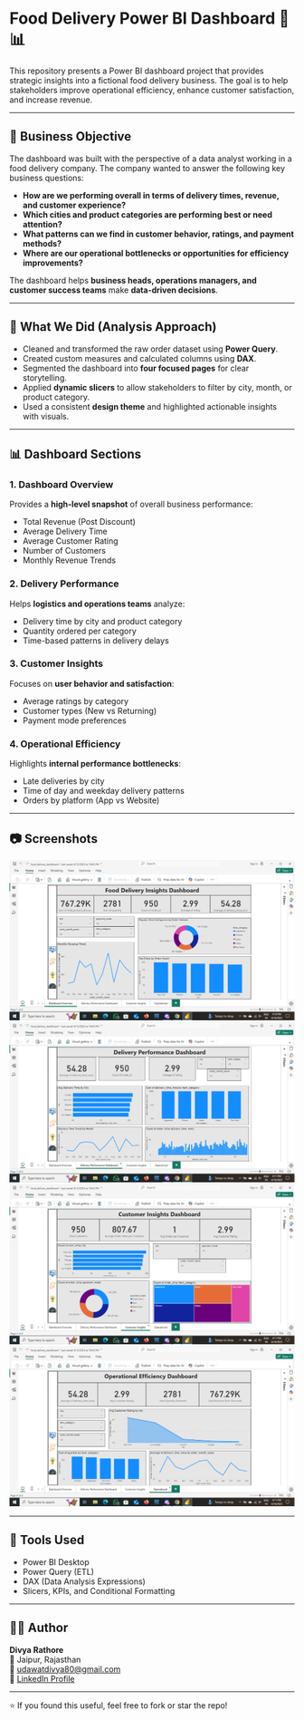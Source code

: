 # Food Delivery Power BI Dashboard 🚚📊

This repository presents a Power BI dashboard project that provides strategic insights into a fictional food delivery business. The goal is to help stakeholders improve operational efficiency, enhance customer satisfaction, and increase revenue.

---

## 🎯 Business Objective

The dashboard was built with the perspective of a data analyst working in a food delivery company. The company wanted to answer the following key business questions:

- **How are we performing overall in terms of delivery times, revenue, and customer experience?**
- **Which cities and product categories are performing best or need attention?**
- **What patterns can we find in customer behavior, ratings, and payment methods?**
- **Where are our operational bottlenecks or opportunities for efficiency improvements?**

The dashboard helps **business heads, operations managers, and customer success teams** make **data-driven decisions**.

---

## 🧠 What We Did (Analysis Approach)

- Cleaned and transformed the raw order dataset using **Power Query**.
- Created custom measures and calculated columns using **DAX**.
- Segmented the dashboard into **four focused pages** for clear storytelling.
- Applied **dynamic slicers** to allow stakeholders to filter by city, month, or product category.
- Used a consistent **design theme** and highlighted actionable insights with visuals.

---

## 📊 Dashboard Sections

### 1. Dashboard Overview
Provides a **high-level snapshot** of overall business performance:
- Total Revenue (Post Discount)
- Average Delivery Time
- Average Customer Rating
- Number of Customers
- Monthly Revenue Trends

### 2. Delivery Performance
Helps **logistics and operations teams** analyze:
- Delivery time by city and product category
- Quantity ordered per category
- Time-based patterns in delivery delays

### 3. Customer Insights
Focuses on **user behavior and satisfaction**:
- Average ratings by category
- Customer types (New vs Returning)
- Payment mode preferences

### 4. Operational Efficiency
Highlights **internal performance bottlenecks**:
- Late deliveries by city
- Time of day and weekday delivery patterns
- Orders by platform (App vs Website)

---

## 📷 Screenshots

![Dashboard Overview](./1_dashboard_overview.png)
![Delivery Performance](./2_delivery_performance.png)
![Customer Insights](./3_customer_insights.png)
![Operational Efficiency](./4_operational_efficiency.png)

---

## 🔧 Tools Used
- Power BI Desktop
- Power Query (ETL)
- DAX (Data Analysis Expressions)
- Slicers, KPIs, and Conditional Formatting

---

## 👩‍💼 Author

**Divya Rathore**  
📍 Jaipur, Rajasthan  
📧 udawatdivya80@gmail.com  
🔗 [LinkedIn Profile](https://www.linkedin.com/in/divya-rathore-b95b5324b)

---

⭐ If you found this useful, feel free to fork or star the repo!
